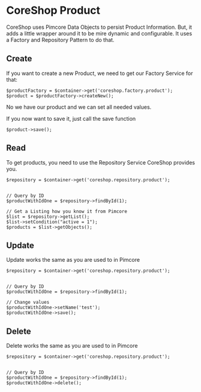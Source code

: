 # CoreShop Product

CoreShop uses Pimcore Data Objects to persist Product Information. But, it adds a little wrapper around it to be mire
dynamic and configurable. It uses a Factory and Repository Pattern to do that.

## Create

If you want to create a new Product, we need to get our Factory Service for that:

```
$productFactory = $container->get('coreshop.factory.product');
$product = $productFactory->createNew();
```

No we have our product and we can set all needed values.

If you now want to save it, just call the save function

```
$product->save();
```

## Read

To get products, you need to use the Repository Service CoreShop provides you.

```
$repository = $container->get('coreshop.repository.product');


// Query by ID
$productWithIdOne = $repository->findById(1);

// Get a Listing how you know it from Pimcore
$list = $repository->getList();
$list->setCondition("active = 1");
$products = $list->getObjects();

```

## Update

Update works the same as you are used to in Pimcore

```
$repository = $container->get('coreshop.repository.product');


// Query by ID
$productWithIdOne = $repository->findById(1);

// Change values
$productWithIdOne->setName('test');
$productWithIdOne->save();
```

## Delete

Delete works the same as you are used to in Pimcore

```
$repository = $container->get('coreshop.repository.product');


// Query by ID
$productWithIdOne = $repository->findById(1);
$productWithIdOne->delete();
```